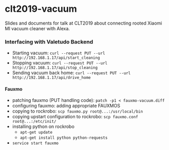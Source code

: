 # clt2019-vacuum
Slides and documents for talk at CLT2019 about connecting rooted Xiaomi MI vacuum cleaner with Alexa.


### Interfacing with Valetudo Backend ###

 * Starting vacuum: `curl --request PUT --url http://192.168.1.17/api/start_cleaning`
 * Stopping vacuum: `curl --request PUT --url http://192.168.1.17/api/stop_cleaning`
 * Sending vacuum back home: `curl --request PUT --url http://192.168.1.17/api/drive_home`


#### Fauxmo ####

 * patching fauxmo (PUT handling code): `patch -p1 < fauxmo-vacuum.diff`
 * configuring fauxmo: adding appropriate FAUXMOS
 * copying to rockrobo: `scp fauxmo.py root@...:/usr/local/bin`
 * copying upstart configuration to rockrobo: `scp fauxmo.conf root@...:/etc/init/`
 * installing python on rockrobo
	* `apt-get update`
	* `apt-get install python python-requests`
 * `service start fauxmo`
